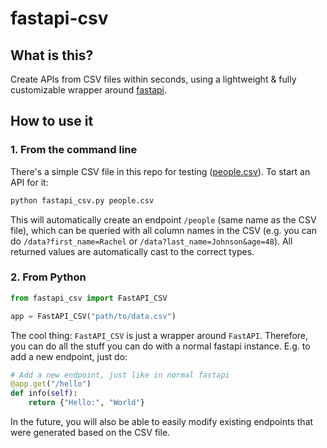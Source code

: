 # fastapi-csv

## What is this?

Create APIs from CSV files within seconds, using a lightweight & fully customizable 
wrapper around [fastapi](https://fastapi.tiangolo.com/). 


## How to use it

### 1. From the command line

There's a simple CSV file in this repo for testing ([people.csv](people.csv)). To start 
an API for it:

```bash
python fastapi_csv.py people.csv
```

This will automatically create an endpoint `/people` (same name as the CSV file), 
which can be queried with all column names in the CSV (e.g. you can do 
`/data?first_name=Rachel` or `/data?last_name=Johnson&age=48`). All returned values are 
automatically cast to the correct types. 


### 2. From Python

```python
from fastapi_csv import FastAPI_CSV

app = FastAPI_CSV("path/to/data.csv")
```

The cool thing: `FastAPI_CSV` is just a wrapper around `FastAPI`. Therefore, you can do 
all the stuff you can do with a normal fastapi instance. E.g. to add a new endpoint, 
just do:

```python
# Add a new endpoint, just like in normal fastapi
@app.get("/hello")
def info(self):
    return {"Hello:", "World"}
```

In the future, you will also be able to easily modify existing endpoints that were generated
based on the CSV file.